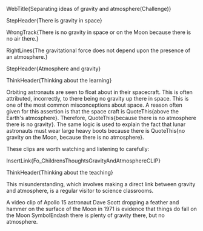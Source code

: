 WebTitle{Separating ideas of gravity and atmosphere(Challenge)}

StepHeader{There is gravity in space}

WrongTrack{There is no gravity in space or on the Moon because there is no air there.}

RightLines{The gravitational force does not depend upon the presence of an atmosphere.}

StepHeader{Atmosphere and gravity}

ThinkHeader{Thinking about the learning}

Orbiting astronauts are seen to float about in their spacecraft. This is often attributed, incorrectly, to there being no gravity up there in space. This is one of the most common misconceptions about space. A reason often given for this assertion is that the space craft is QuoteThis{above the Earth&apos;s atmosphere}. Therefore, QuoteThis{because there is no atmosphere there is no gravity}. The same logic is used to explain the fact that lunar astronauts must wear large heavy boots because there is QuoteThis{no gravity on the Moon, because there is no atmosphere}.

These clips are worth watching and listening to carefully:

InsertLink{Fo_ChildrensThoughtsGravityAndAtmosphereCLIP}

ThinkHeader{Thinking about the teaching}

This misunderstanding, which involves making a direct link between gravity and atmosphere, is a regular visitor to science classrooms.

A video clip of Apollo 15 astronaut Dave Scott dropping a feather and hammer on the surface of the Moon in 1971 is evidence that things do fall on the Moon SymbolEndash there is plenty of gravity there, but no atmosphere.

